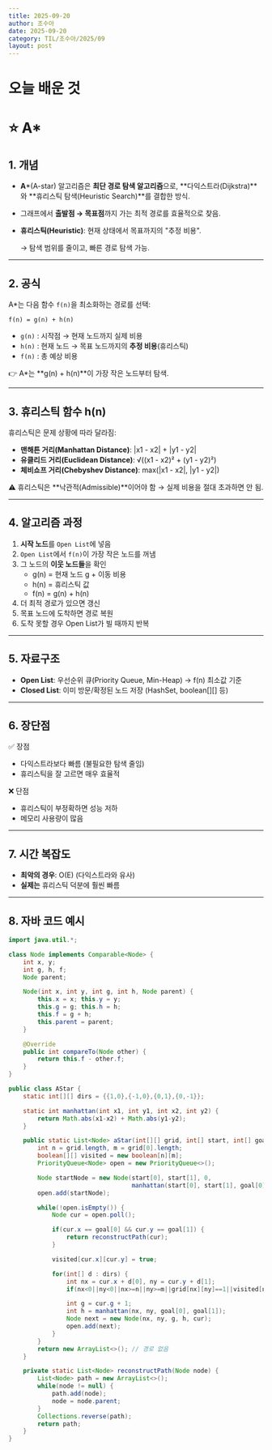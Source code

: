 ```yaml
---
title: 2025-09-20
author: 조수아
date: 2025-09-20
category: TIL/조수아/2025/09
layout: post
---
```


# 오늘 배운 것

# ⭐ A*

## 1. 개념

- **A***(A-star) 알고리즘은 **최단 경로 탐색 알고리즘**으로, **다익스트라(Dijkstra)**와 **휴리스틱 탐색(Heuristic Search)**를 결합한 방식.
- 그래프에서 **출발점 → 목표점**까지 가는 최적 경로를 효율적으로 찾음.
- **휴리스틱(Heuristic)**: 현재 상태에서 목표까지의 "추정 비용".
    
    → 탐색 범위를 줄이고, 빠른 경로 탐색 가능.
    

---

## 2. 공식

A*는 다음 함수 `f(n)`을 최소화하는 경로를 선택:

```
f(n) = g(n) + h(n)

```

- `g(n)` : 시작점 → 현재 노드까지 실제 비용
- `h(n)` : 현재 노드 → 목표 노드까지의 **추정 비용**(휴리스틱)
- `f(n)` : 총 예상 비용

👉 A*는 **g(n) + h(n)**이 가장 작은 노드부터 탐색.

---

## 3. 휴리스틱 함수 h(n)

휴리스틱은 문제 상황에 따라 달라짐:

- **맨해튼 거리(Manhattan Distance)**: |x1 - x2| + |y1 - y2|
- **유클리드 거리(Euclidean Distance)**: √((x1 - x2)² + (y1 - y2)²)
- **체비쇼프 거리(Chebyshev Distance)**: max(|x1 - x2|, |y1 - y2|)

⚠ 휴리스틱은 **낙관적(Admissible)**이어야 함 → 실제 비용을 절대 초과하면 안 됨.

---

## 4. 알고리즘 과정

1. **시작 노드**를 `Open List`에 넣음
2. `Open List`에서 `f(n)`이 가장 작은 노드를 꺼냄
3. 그 노드의 **이웃 노드들**을 확인
    - g(n) = 현재 노드 g + 이동 비용
    - h(n) = 휴리스틱 값
    - f(n) = g(n) + h(n)
4. 더 최적 경로가 있으면 갱신
5. 목표 노드에 도착하면 경로 복원
6. 도착 못할 경우 Open List가 빌 때까지 반복

---

## 5. 자료구조

- **Open List**: 우선순위 큐(Priority Queue, Min-Heap) → f(n) 최소값 기준
- **Closed List**: 이미 방문/확정된 노드 저장 (HashSet, boolean[][] 등)

---

## 6. 장단점

✅ 장점

- 다익스트라보다 빠름 (불필요한 탐색 줄임)
- 휴리스틱을 잘 고르면 매우 효율적

❌ 단점

- 휴리스틱이 부정확하면 성능 저하
- 메모리 사용량이 많음

---

## 7. 시간 복잡도

- **최악의 경우**: O(E) (다익스트라와 유사)
- **실제는** 휴리스틱 덕분에 훨씬 빠름

---

## 8. 자바 코드 예시

```java
import java.util.*;

class Node implements Comparable<Node> {
    int x, y;
    int g, h, f;
    Node parent;

    Node(int x, int y, int g, int h, Node parent) {
        this.x = x; this.y = y;
        this.g = g; this.h = h;
        this.f = g + h;
        this.parent = parent;
    }

    @Override
    public int compareTo(Node other) {
        return this.f - other.f;
    }
}

public class AStar {
    static int[][] dirs = {{1,0},{-1,0},{0,1},{0,-1}};

    static int manhattan(int x1, int y1, int x2, int y2) {
        return Math.abs(x1-x2) + Math.abs(y1-y2);
    }

    public static List<Node> aStar(int[][] grid, int[] start, int[] goal) {
        int n = grid.length, m = grid[0].length;
        boolean[][] visited = new boolean[n][m];
        PriorityQueue<Node> open = new PriorityQueue<>();

        Node startNode = new Node(start[0], start[1], 0,
                                  manhattan(start[0], start[1], goal[0], goal[1]), null);
        open.add(startNode);

        while(!open.isEmpty()) {
            Node cur = open.poll();

            if(cur.x == goal[0] && cur.y == goal[1]) {
                return reconstructPath(cur);
            }

            visited[cur.x][cur.y] = true;

            for(int[] d : dirs) {
                int nx = cur.x + d[0], ny = cur.y + d[1];
                if(nx<0||ny<0||nx>=n||ny>=m||grid[nx][ny]==1||visited[nx][ny]) continue;

                int g = cur.g + 1;
                int h = manhattan(nx, ny, goal[0], goal[1]);
                Node next = new Node(nx, ny, g, h, cur);
                open.add(next);
            }
        }
        return new ArrayList<>(); // 경로 없음
    }

    private static List<Node> reconstructPath(Node node) {
        List<Node> path = new ArrayList<>();
        while(node != null) {
            path.add(node);
            node = node.parent;
        }
        Collections.reverse(path);
        return path;
    }
}

```